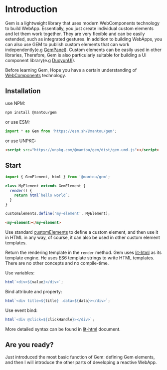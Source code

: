 # Introduction

Gem is a lightweight library that uses modern WebComponents technology to build WebApp. Essentially, you just create individual custom elements and let them work together. They are very flexible and can be easily extended, such as integrated gestures. In addition to building WebApps, you can also use GEM to publish custom elements that can work independently(e.g [GemPanel](https://panel.gemjs.org/)). Custom elements can be easily used in other libraries, Therefore, Gem is also particularly suitable for building a UI component library(e.g [DuoyunUI](https://duoyun-ui.gemjs.org)).

Before learning Gem, Hope you have a certain understanding of [WebComponents](https://developer.mozilla.org/en-US/docs/Web/Web_Components) technology.

## Installation

use NPM:

```bash
npm install @mantou/gem
```

or use ESM:

```js
import * as Gem from 'https://esm.sh/@mantou/gem';
```

or use UNPKG:

```html
<script src="https://unpkg.com/@mantou/gem/dist/gem.umd.js"></script>
```

## Start

<gbp-sandpack dependencies="@mantou/gem">

```js index.js
import { GemElement, html } from '@mantou/gem';

class MyElement extends GemElement {
  render() {
    return html`hello world`;
  }
}

customElements.define('my-element', MyElement);
```

```html index.html
<my-element></my-element>
```

</gbp-sandpack>

Use standard [customElements](https://developer.mozilla.org/en-US/docs/Web/API/Window/customElements) to define a custom element, and then use it in HTML in any way, of course, it can also be used in other custom element templates.

Return the rendering template in the `render` method. Gem uses [lit-html](https://github.com/Polymer/lit-html) as its template engine. He uses ES6 template strings to write HTML templates. There are no other concepts and no compile-time.

Use variables:

```js
html`<div>${value}</div>`;
```

Bind attribute and property:

```js
html`<div title=${title} .data=${data}></div>`;
```

Use event bind:

```js
html`<div @click=${clickHandle}></div>`;
```

More detailed syntax can be found in [lit-html](https://lit-html.polymer-project.org/guide) document.

## Are you ready?

Just introduced the most basic function of Gem: defining Gem elements, and then I will introduce the other parts of developing a reactive WebApp.
